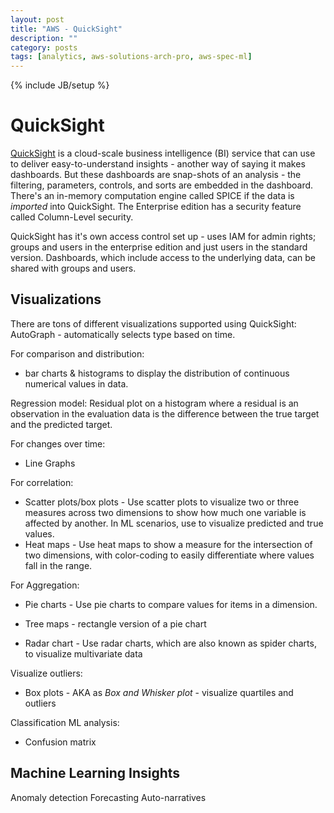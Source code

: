 ```yaml
---
layout: post
title: "AWS - QuickSight"
description: ""
category: posts
tags: [analytics, aws-solutions-arch-pro, aws-spec-ml]
---
```

{% include JB/setup %}

# QuickSight
[QuickSight](https://aws.amazon.com/quicksight/) is a cloud-scale business intelligence (BI) service that can use to deliver easy-to-understand insights - another way of saying it makes dashboards. But these dashboards are snap-shots of an analysis - the filtering, parameters, controls, and sorts are embedded in the dashboard. There's an in-memory computation engine called SPICE if the data is _imported_ into QuickSight. The Enterprise edition has a security feature called Column-Level security.

QuickSight has it's own access control set up - uses IAM for admin rights; groups and users in the enterprise edition and just users in the standard version. Dashboards, which include access to the underlying data, can be shared with groups and users.

## Visualizations
There are tons of different visualizations supported using QuickSight:
AutoGraph - automatically selects type based on time.

For comparison and distribution:
- bar charts &amp; histograms to display the distribution of continuous numerical values in data.

Regression model:
Residual plot on a histogram where a residual is an observation in the evaluation data is the difference between the true target and the predicted target.

For changes over time:
- Line Graphs

For correlation:
- Scatter plots/box plots - Use scatter plots to visualize two or three measures across two dimensions to show how much one variable is affected by another. In ML scenarios, use to visualize predicted and true values.
- Heat maps - Use heat maps to show a measure for the intersection of two dimensions, with color-coding to easily differentiate where values fall in the range.

For Aggregation: 
- Pie charts - Use pie charts to compare values for items in a dimension. 
- Tree maps - rectangle version of a pie chart

- Radar chart - Use radar charts, which are also known as spider charts, to visualize multivariate data

Visualize outliers:
- Box plots - AKA as *Box and Whisker plot* - visualize quartiles and outliers

Classification ML analysis:
- Confusion matrix

## Machine Learning Insights
Anomaly detection
Forecasting
Auto-narratives